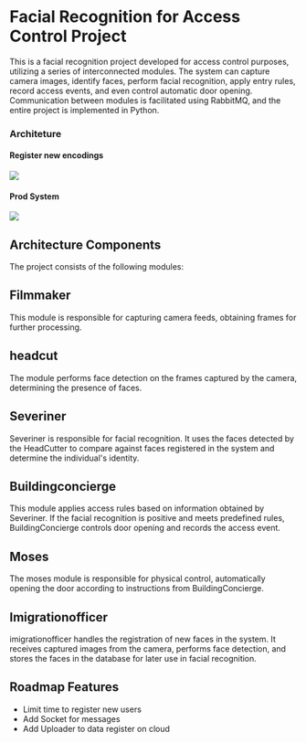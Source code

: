 # Facial Recognition for Access Control Project

This is a facial recognition project developed for access control purposes, utilizing a series of interconnected modules. The system can capture camera images, identify faces, perform facial recognition, apply entry rules, record access events, and even control automatic door opening. Communication between modules is facilitated using RabbitMQ, and the entire project is implemented in Python.

### Architeture

#### Register new encodings

![](archi_registry.png)

#### Prod System

![](archi_system.png)

## Architecture Components

The project consists of the following modules:

## Filmmaker 

This module is responsible for capturing camera feeds, obtaining frames for further processing.

## headcut 

The module performs face detection on the frames captured by the camera, determining the presence of faces.

## Severiner 

Severiner is responsible for facial recognition. It uses the faces detected by the HeadCutter to compare against faces registered in the system and determine the individual's identity.

## Buildingconcierge 

This module applies access rules based on information obtained by Severiner. If the facial recognition is positive and meets predefined rules, BuildingConcierge controls door opening and records the access event.

## Moses 

The moses module is responsible for physical control, automatically opening the door according to instructions from BuildingConcierge.

## Imigrationofficer 

imigrationofficer handles the registration of new faces in the system. It receives captured images from the camera, performs face detection, and stores the faces in the database for later use in facial recognition.


## Roadmap Features
- Limit time to register new users
- Add Socket for messages
- Add Uploader to data register on cloud
